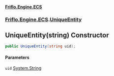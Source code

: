 #### [Friflo.Engine.ECS](index.md#'index')
### [Friflo.Engine.ECS](Friflo.Engine.ECS.md#'Friflo.Engine.ECS').[UniqueEntity](UniqueEntity.md#'Friflo.Engine.ECS.UniqueEntity')

## UniqueEntity(string) Constructor

```csharp
public UniqueEntity(string uid);
```
#### Parameters

<a name='Friflo.Engine.ECS.UniqueEntity.UniqueEntity(string).uid'></a>

`uid` [System.String](https://docs.microsoft.com/en-us/dotnet/api/System.String#'System.String')